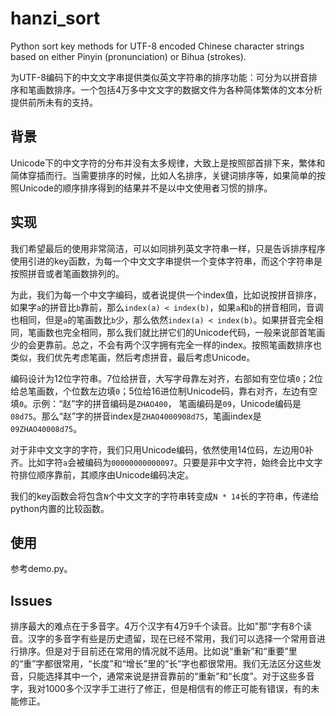 # hanzi_sort
Python sort key methods for UTF-8 encoded Chinese character strings based on either Pinyin (pronunciation) or Bihua (strokes).

为UTF-8编码下的中文文字串提供类似英文字符串的排序功能：可分为以拼音排序和笔画数排序。一个包括4万多中文文字的数据文件为各种简体繁体的文本分析提供前所未有的支持。

## 背景
Unicode下的中文字符的分布并没有太多规律，大致上是按照部首排下来，繁体和简体穿插而行。当需要排序的时候，比如人名排序，关键词排序等，如果简单的按照Unicode的顺序排序得到的结果并不是以中文使用者习惯的排序。

## 实现
我们希望最后的使用非常简洁，可以如同排列英文字符串一样，只是告诉排序程序使用引进的key函数，为每一个中文文字串提供一个变体字符串，而这个字符串是按照拼音或者笔画数排列的。

为此，我们为每一个中文字编码，或者说提供一个index值，比如说按拼音排序，如果字`a`的拼音比`b`靠前，那么`index(a) < index(b)`，如果`a`和`b`的拼音相同，音调也相同，但是`a`的笔画数比`b`少，那么依然`index(a) < index(b)`。如果拼音完全相同，笔画数也完全相同，那么我们就比拼它们的Unicode代码，一般来说部首笔画少的会更靠前。总之，不会有两个汉字拥有完全一样的index。按照笔画数排序也类似，我们优先考虑笔画，然后考虑拼音，最后考虑Unicode。

编码设计为12位字符串。7位给拼音，大写字母靠左对齐，右部如有空位填`0`；2位给总笔画数，个位数左边填`0`；5位给16进位制Unicode码，靠右对齐，左边有空填`0`。示例：“赵”字的拼音编码是`ZHAO400`， 笔画编码是`09`，Unicode编码是`08d75`。那么“赵”字的拼音index是`ZHAO4000908d75`，笔画index是`09ZHAO40008d75`。

对于非中文文字的字符，我们只用Unicode编码，依然使用14位码，左边用0补齐。比如字符`a`会被编码为`00000000000097`。只要是非中文字符，始终会比中文字符排位顺序靠前，其顺序由Unicode编码决定。

我们的key函数会将包含`N`个中文文字的字符串转变成`N * 14`长的字符串，传递给python内置的比较函数。

## 使用
参考demo.py。

## Issues
排序最大的难点在于多音字。4万个汉字有4万9千个读音。比如"那“字有8个读音。汉字的多音字有些是历史遗留，现在已经不常用，我们可以选择一个常用音进行排序。但是对于目前还在常用的情况就不适用。比如说“重新”和“重要”里的“重”字都很常用，“长度”和“增长”里的“长”字也都很常用。我们无法区分这些发音，只能选择其中一个，通常来说是拼音靠前的“重新”和“长度”。对于这些多音字，我对1000多个汉字手工进行了修正，但是相信有的修正可能有错误，有的未能修正。
